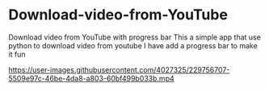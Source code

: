 # Download-video-from-YouTube
Download video from YouTube with progress bar
This a simple app that use python to download video from youtube
I have add a progress bar to make it fun


https://user-images.githubusercontent.com/4027325/229756707-5509e97c-46be-4da8-a803-60bf499b033b.mp4

